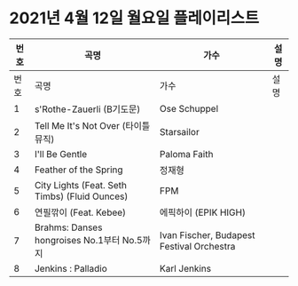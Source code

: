 # 2021년 4월 12일 월요일 플레이리스트

| 번호 | 곡명 | 가수 | 설명 |
|------|------|------|------|
| 번호 | 곡명 | 가수 | 설명 |
| 1 | s'Rothe-Zauerli (B기도문) | Ose Schuppel |  |
| 2 | Tell Me It's Not Over (타이틀 뮤직) | Starsailor |  |
| 3 | I'll Be Gentle | Paloma Faith |  |
| 4 | Feather of the Spring | 정재형 |  |
| 5 | City Lights (Feat. Seth Timbs) (Fluid Ounces) | FPM |  |
| 6 | 연필깎이 (Feat. Kebee) | 에픽하이 (EPIK HIGH) |  |
| 7 | Brahms: Danses hongroises No.1부터 No.5까지 | Ivan Fischer, Budapest Festival Orchestra |  |
| 8 | Jenkins : Palladio | Karl Jenkins |  |
